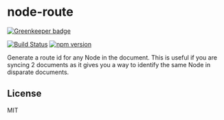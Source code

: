 # node-route

[![Greenkeeper badge](https://badges.greenkeeper.io/canjs/node-route.svg)](https://greenkeeper.io/)

[![Build Status](https://travis-ci.org/canjs/node-route.svg?branch=master)](https://travis-ci.org/canjs/node-route)
[![npm version](https://badge.fury.io/js/node-route.svg)](http://badge.fury.io/js/node-route)

Generate a route id for any Node in the document. This is useful if you are syncing 2 documents as it gives you a way to identify the same Node in disparate documents.

## License

MIT
